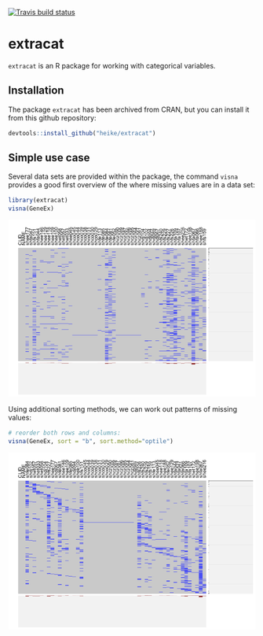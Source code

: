 
<!-- README.md is generated from README.Rmd. Please edit that file -->

[![Travis build
status](https://travis-ci.org/heike/extracat.svg?branch=master)](https://travis-ci.org/heike/extracat)

# extracat

`extracat` is an R package for working with categorical variables.

## Installation

The package `extracat` has been archived from CRAN, but you can install
it from this github repository:

``` r
devtools::install_github("heike/extracat")
```

## Simple use case

Several data sets are provided within the package, the command `visna`
provides a good first overview of the where missing values are in a data
set:

``` r
library(extracat)
visna(GeneEx)
```

![](man/figures/README-unnamed-chunk-3-1.png)<!-- -->

Using additional sorting methods, we can work out patterns of missing
values:

``` r
# reorder both rows and columns:
visna(GeneEx, sort = "b", sort.method="optile")
```

![](man/figures/README-unnamed-chunk-4-1.png)<!-- -->
